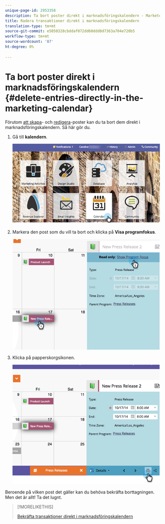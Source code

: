 ```yaml
---
unique-page-id: 2953358
description: Ta bort poster direkt i marknadsföringskalendern - Marketo Docs - Produktdokumentation
title: Radera transaktioner direkt i marknadsföringskalendern
translation-type: tm+mt
source-git-commit: e5050328cbddaf072dd60ddd8d7363a704e720b5
workflow-type: tm+mt
source-wordcount: '87'
ht-degree: 0%

---
```



# Ta bort poster direkt i marknadsföringskalendern {#delete-entries-directly-in-the-marketing-calendar}

Förutom [att skapa](/help/marketo/product-docs/core-marketo-concepts/marketing-calendar/working-with-the-calendar/create-entries-directly-in-the-marketing-calendar.md)- och [redigera](/help/marketo/product-docs/core-marketo-concepts/marketing-calendar/working-with-the-calendar/edit-entries-directly-in-the-marketing-calendar.md)-poster kan du ta bort dem direkt i marknadsföringskalendern. Så här gör du.

1. Gå till **kalendern**.

   ![](assets/2017-05-10-15-30-47-4.png)

1. Markera den post som du vill ta bort och klicka på **Visa programfokus**.

   ![](assets/image2014-10-20-13-3a20-3a33.png)

1. Klicka på papperskorgsikonen.

   ![](assets/image2014-10-20-13-3a20-3a42.png)

Beroende på vilken post det gäller kan du behöva bekräfta borttagningen. Men det är allt! Ta det lugnt.

>[!MORELIKETHIS]
>
>[Bekräfta transaktioner direkt i marknadsföringskalendern](/help/marketo/product-docs/core-marketo-concepts/marketing-calendar/working-with-the-calendar/confirm-entries-directly-in-the-marketing-calendar.md)
